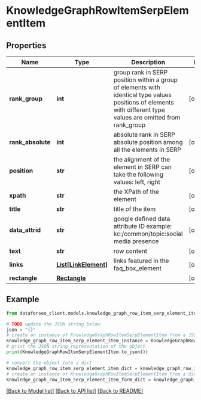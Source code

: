 # KnowledgeGraphRowItemSerpElementItem


## Properties

Name | Type | Description | Notes
------------ | ------------- | ------------- | -------------
**rank_group** | **int** | group rank in SERP position within a group of elements with identical type values positions of elements with different type values are omitted from rank_group | [optional] 
**rank_absolute** | **int** | absolute rank in SERP absolute position among all the elements in SERP | [optional] 
**position** | **str** | the alignment of the element in SERP can take the following values: left, right | [optional] 
**xpath** | **str** | the XPath of the element | [optional] 
**title** | **str** | title of the item | [optional] 
**data_attrid** | **str** | google defined data attribute ID example: kc:/common/topic:social media presence | [optional] 
**text** | **str** | row content | [optional] 
**links** | [**List[LinkElement]**](LinkElement.md) | links featured in the faq_box_element | [optional] 
**rectangle** | [**Rectangle**](Rectangle.md) |  | [optional] 

## Example

```python
from dataforseo_client.models.knowledge_graph_row_item_serp_element_item import KnowledgeGraphRowItemSerpElementItem

# TODO update the JSON string below
json = "{}"
# create an instance of KnowledgeGraphRowItemSerpElementItem from a JSON string
knowledge_graph_row_item_serp_element_item_instance = KnowledgeGraphRowItemSerpElementItem.from_json(json)
# print the JSON string representation of the object
print(KnowledgeGraphRowItemSerpElementItem.to_json())

# convert the object into a dict
knowledge_graph_row_item_serp_element_item_dict = knowledge_graph_row_item_serp_element_item_instance.to_dict()
# create an instance of KnowledgeGraphRowItemSerpElementItem from a dict
knowledge_graph_row_item_serp_element_item_form_dict = knowledge_graph_row_item_serp_element_item.from_dict(knowledge_graph_row_item_serp_element_item_dict)
```
[[Back to Model list]](../README.md#documentation-for-models) [[Back to API list]](../README.md#documentation-for-api-endpoints) [[Back to README]](../README.md)


